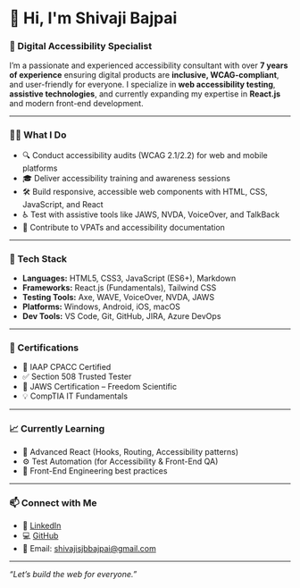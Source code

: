 # 👋 Hi, I'm Shivaji Bajpai

### 💼 Digital Accessibility Specialist

I’m a passionate and experienced accessibility consultant with over **7 years of experience** ensuring digital products are **inclusive, WCAG-compliant**, and user-friendly for everyone. I specialize in **web accessibility testing**, **assistive technologies**, and currently expanding my expertise in **React.js** and modern front-end development.

---

### 👨‍💻 What I Do

- 🔍 Conduct accessibility audits (WCAG 2.1/2.2) for web and mobile platforms
- 🎓 Deliver accessibility training and awareness sessions
- 🛠️ Build responsive, accessible web components with HTML, CSS, JavaScript, and React
- ♿ Test with assistive tools like JAWS, NVDA, VoiceOver, and TalkBack
- 📑 Contribute to VPATs and accessibility documentation

---

### 🧰 Tech Stack

- **Languages:** HTML5, CSS3, JavaScript (ES6+), Markdown
- **Frameworks:** React.js (Fundamentals), Tailwind CSS
- **Testing Tools:** Axe, WAVE, VoiceOver, NVDA, JAWS
- **Platforms:** Windows, Android, iOS, macOS
- **Dev Tools:** VS Code, Git, GitHub, JIRA, Azure DevOps

---

### 📌 Certifications

- 🏅 IAAP CPACC Certified  
- ✅ Section 508 Trusted Tester  
- 🎯 JAWS Certification – Freedom Scientific  
- 💡 CompTIA IT Fundamentals

---

### 📈 Currently Learning

- 🔧 Advanced React (Hooks, Routing, Accessibility patterns)  
- ⚙️ Test Automation (for Accessibility & Front-End QA)  
- 🎯 Front-End Engineering best practices

---

### 📫 Connect with Me

- 💼 [LinkedIn](https://www.linkedin.com/in/shivajibajpai)  
- 💻 [GitHub](https://github.com/shivajibajpai)  
- 📧 Email: shivajisjbbajpai@gmail.com  

---

_“Let’s build the web for everyone.”_
